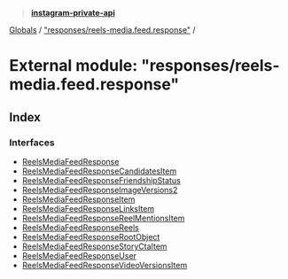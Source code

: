 > **[instagram-private-api](../README.md)**

[Globals](../README.md) / ["responses/reels-media.feed.response"](_responses_reels_media_feed_response_.md) /

# External module: "responses/reels-media.feed.response"

## Index

### Interfaces

* [ReelsMediaFeedResponse](../interfaces/_responses_reels_media_feed_response_.reelsmediafeedresponse.md)
* [ReelsMediaFeedResponseCandidatesItem](../interfaces/_responses_reels_media_feed_response_.reelsmediafeedresponsecandidatesitem.md)
* [ReelsMediaFeedResponseFriendshipStatus](../interfaces/_responses_reels_media_feed_response_.reelsmediafeedresponsefriendshipstatus.md)
* [ReelsMediaFeedResponseImageVersions2](../interfaces/_responses_reels_media_feed_response_.reelsmediafeedresponseimageversions2.md)
* [ReelsMediaFeedResponseItem](../interfaces/_responses_reels_media_feed_response_.reelsmediafeedresponseitem.md)
* [ReelsMediaFeedResponseLinksItem](../interfaces/_responses_reels_media_feed_response_.reelsmediafeedresponselinksitem.md)
* [ReelsMediaFeedResponseReelMentionsItem](../interfaces/_responses_reels_media_feed_response_.reelsmediafeedresponsereelmentionsitem.md)
* [ReelsMediaFeedResponseReels](../interfaces/_responses_reels_media_feed_response_.reelsmediafeedresponsereels.md)
* [ReelsMediaFeedResponseRootObject](../interfaces/_responses_reels_media_feed_response_.reelsmediafeedresponserootobject.md)
* [ReelsMediaFeedResponseStoryCtaItem](../interfaces/_responses_reels_media_feed_response_.reelsmediafeedresponsestoryctaitem.md)
* [ReelsMediaFeedResponseUser](../interfaces/_responses_reels_media_feed_response_.reelsmediafeedresponseuser.md)
* [ReelsMediaFeedResponseVideoVersionsItem](../interfaces/_responses_reels_media_feed_response_.reelsmediafeedresponsevideoversionsitem.md)